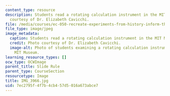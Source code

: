 ```yaml
---
content_type: resource
description: Students read a rotating calculation instrument in the MIT Museum. Photo
  courtesy of Dr. Elizabeth Cavicchi.
file: /media/courses/ec-050-recreate-experiments-from-history-inform-the-future-from-the-past-galileo-january-iap-2010/7ec2795f4f7b4cb457d5016a673abce7_IMG_3966.jpg
file_type: image/jpeg
image_metadata:
  caption: Students read a rotating calculation instrument in the MIT Museum.
  credit: Photo courtesy of Dr. Elizabeth Cavicchi.
  image-alt: Photo of students examining a rotating calculation instrument in the
    MIT Museum.
learning_resource_types: []
ocw_type: OCWImage
parent_title: Slide Rule
parent_type: CourseSection
resourcetype: Image
title: IMG_3966.jpg
uid: 7ec2795f-4f7b-4cb4-57d5-016a673abce7
---
```

